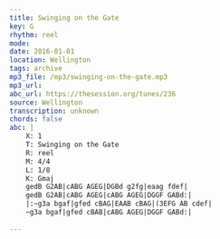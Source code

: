 ```yaml
---
title: Swinging on the Gate
key: G
rhythm: reel
mode: 
date: 2016-01-01
location: Wellington
tags: archive
mp3_file: /mp3/swinging-on-the-gate.mp3
mp3_url: 
abc_url: https://thesession.org/tunes/236
source: Wellington
transcription: unknown
chords: false
abc: |
    X: 1
    T: Swinging on the Gate
    R: reel
    M: 4/4
    L: 1/8
    K: Gmaj
    gedB G2AB|cABG AGEG|DGBd g2fg|eaag fdef|
    gedB G2AB|cABG AGEG|cABG AGEG|DGGF GABd:|
    |:~g3a bgaf|gfed cBAG|EAAB cBAG|(3EFG AB cdef|
    ~g3a bgaf|gfed cBAB|cABG AGEG|DGGF GABd:|
    
---
```


